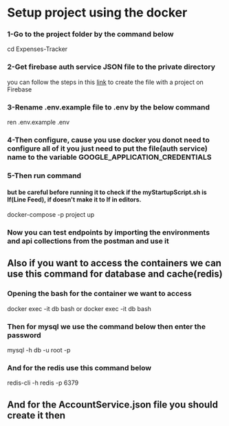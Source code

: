 # Setup project using the docker 
### 1-Go to the project folder by the command below
cd Expenses-Tracker
### 2-Get firebase auth service JSON file to the private directory 
you can follow the steps in this [link](https://help.emarsys.com/hc/en-us/articles/360004905238-Android-integration-Mobile-Engage-Firebase-authentication-for-Push-messages#:~:text=4.-,Service%20Account%20JSON%20file,be%20downloaded%20to%20your%20computer.) to create the file with a project on Firebase 
### 3-Rename .env.example file to .env by the below command 
ren .env.example .env   
### 4-Then configure, cause you use docker you donot need to configure all of it you just need to put the file(auth service) name to the variable GOOGLE_APPLICATION_CREDENTIALS
### 5-Then run command 
#### but be careful before running it to check if the myStartupScript.sh is lf(Line Feed), if doesn't make it to lf in editors.
docker-compose -p project up
### Now you can test endpoints by importing the environments and api collections from the postman and use it 

## Also if you want to access the containers we can use this command for database and cache(redis)
### Opening the bash for the container we want to access
docker exec -it db bash   or   docker exec -it db bash 
### Then for mysql we use the command below then enter the password
mysql -h db -u root -p
### And for the redis use this command below
redis-cli -h redis -p 6379

## And for the AccountService.json file you should create it then 
